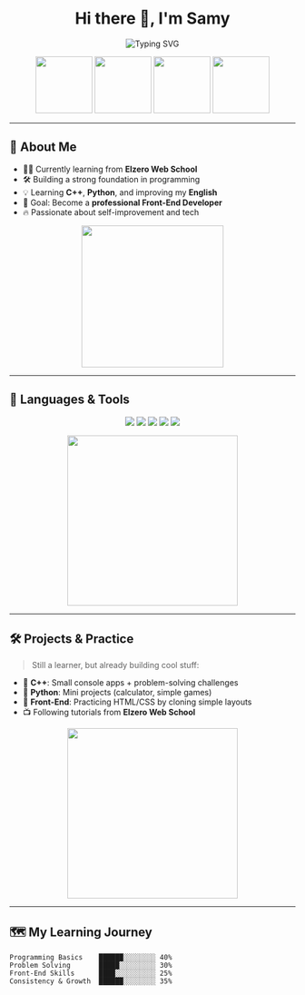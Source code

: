 <h1 align="center">Hi there 👋, I'm Samy</h1>

<p align="center">
  <img src="https://readme-typing-svg.demolab.com?font=Fira+Code&duration=3000&pause=1000&color=00FFBF&center=true&width=435&lines=Aspiring+Front-End+Developer;Learning+Cpp%2C+Python%2C+English;Studying+from+Elzero+Web+School;Consistent+and+Motivated+%F0%9F%8C%9F" alt="Typing SVG" />
</p>

<p align="center">
  <img src="https://media.giphy.com/media/1n3mu8apQZZSE/giphy.gif" width="100" />
  <img src="https://media.giphy.com/media/LmNwrBhejkK9EFP504/giphy.gif" width="100" />
  <img src="https://media.giphy.com/media/xT9IgzoKnwFNmISR8I/giphy.gif" width="100" />
  <img src="https://media.giphy.com/media/xT0GqeSlGSRQut4yMw/giphy.gif" width="100" />
</p>

---

## 🧠 About Me

- 👨‍🎓 Currently learning from **Elzero Web School**  
- 🛠️ Building a strong foundation in programming  
- 💡 Learning **C++**, **Python**, and improving my **English**  
- 🎯 Goal: Become a **professional Front-End Developer**  
- 🔥 Passionate about self-improvement and tech  

<p align="center">
  <img src="https://media.giphy.com/media/M9kgjEsLG6LMbYC9dl/giphy.gif" width="250" />
</p>

---

## 🚀 Languages & Tools

<p align="center">
  <img src="https://img.shields.io/badge/C%2B%2B-00599C?style=for-the-badge&logo=c%2B%2B&logoColor=white" />
  <img src="https://img.shields.io/badge/Python-14354C?style=for-the-badge&logo=python&logoColor=white" />
  <img src="https://img.shields.io/badge/English-Learning-blue?style=for-the-badge" />
  <img src="https://img.shields.io/badge/HTML5-E34F26?style=for-the-badge&logo=html5&logoColor=white" />
  <img src="https://img.shields.io/badge/CSS3-1572B6?style=for-the-badge&logo=css3&logoColor=white" />
</p>

<p align="center">
  <img src="https://media.giphy.com/media/fsEaZldNC8A1PJ3mwp/giphy.gif" width="300" />
</p>

---

## 🛠️ Projects & Practice

> Still a learner, but already building cool stuff:

- 🧩 **C++**: Small console apps + problem-solving challenges  
- 🐍 **Python**: Mini projects (calculator, simple games)  
- 🎨 **Front-End**: Practicing HTML/CSS by cloning simple layouts  
- 📺 Following tutorials from **Elzero Web School**

<p align="center">
  <img src="https://media.giphy.com/media/qgQUggAC3Pfv687qPC/giphy.gif" width="300" />
</p>

---

## 🗺️ My Learning Journey

```text
Programming Basics    ██████░░░░░░░░ 40%
Problem Solving       █████░░░░░░░░░ 30%
Front-End Skills      ████░░░░░░░░░░ 25%
Consistency & Growth  ██████░░░░░░░░ 35%
